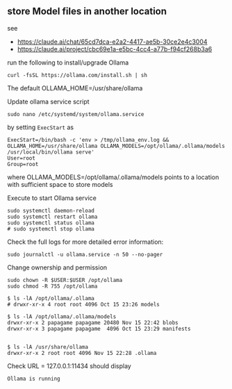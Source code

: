 
## store Model files in another location

see 
- https://claude.ai/chat/65cd7dca-e2a2-4417-ae5b-30ce2e4c3004
- https://claude.ai/project/cbc69e1a-e5bc-4cc4-a77b-f94cf268b3a6


run the following to install/upgrade Ollama
```
curl -fsSL https://ollama.com/install.sh | sh
```
The default OLLAMA_HOME=/usr/share/ollama


Update ollama service script
```
sudo nano /etc/systemd/system/ollama.service
```
by setting `ExecStart` as 
```
ExecStart=/bin/bash -c 'env > /tmp/ollama_env.log && OLLAMA_HOME=/usr/share/ollama OLLAMA_MODELS=/opt/ollama/.ollama/models /usr/local/bin/ollama serve'
User=root
Group=root
```
where OLLAMA_MODELS=/opt/ollama/.ollama/models
points to a location with sufficient space to store models

Execute to start Ollama service
```
sudo systemctl daemon-reload
sudo systemctl restart ollama
sudo systemctl status ollama
# sudo systemctl stop ollama
```

Check the full logs for more detailed error information:
```
sudo journalctl -u ollama.service -n 50 --no-pager
```

Change ownership and permission
```
sudo chown -R $USER:$USER /opt/ollama
sudo chmod -R 755 /opt/ollama

$ ls -lA /opt/ollama/.ollama
# drwxr-xr-x 4 root root 4096 Oct 15 23:26 models

$ ls -lA /opt/ollama/.ollama/models
drwxr-xr-x 2 papagame papagame 20480 Nov 15 22:42 blobs
drwxr-xr-x 3 papagame papagame  4096 Oct 15 23:29 manifests


$ ls -lA /usr/share/ollama
drwxr-xr-x 2 root root 4096 Nov 15 22:28 .ollama

```


Check URL = 127.0.0.1:11434
should display 
```
Ollama is running
```
